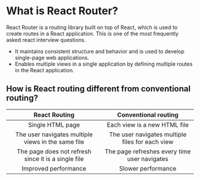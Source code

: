 # What is React Router?

React Router is a routing library built on top of React, which is used to create routes in a React application. This is one of the most frequently asked react interview questions.

- It maintains consistent structure and behavior and is used to develop single-page web applications. 
- Enables multiple views in a single application by defining multiple routes in the React application.

## How is React routing different from conventional routing?

|                    React Routing                    |               Conventional routing              |
|:---------------------------------------------------:|:-----------------------------------------------:|
|                   Single HTML page                  |           Each view is a new HTML file          |
|  The user navigates multiple views in the same file | The user navigates multiple files for each view |
| The page does not refresh since it is a single file |   The page refreshes every time user navigates  |
|                 Improved performance                |                Slower performance               |